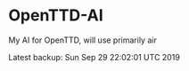 # OpenTTD-AI
My AI for OpenTTD, will use primarily air

Latest backup: Sun Sep 29 22:02:01 UTC 2019
